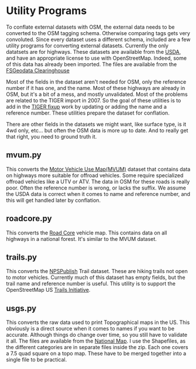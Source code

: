 # Utility Programs

To conflate external datasets with OSM, the external data needs to be
converted to the OSM tagging schema. Otherwise comparing tags gets
very convoluted. Since every dataset uses a different schema, included
are a few utility programs for converting external datasets. Currently
the only datatsets are for highways. These datasets are available from
the [USDA](https://www.usda.gov/), and have an appropriate license to
use with OpenStreetMap. Indeed, some of this data has already been
imported. The files are available from the 
[FSGeodata Clearinghouse](https://data.fs.usda.gov/geodata/edw/datasets.php?dsetCategory=transportation)

Most of the fields in the dataset aren't needed for OSM, only the
reference number if it has one, and the name. Most of these highways
are already in OSM, but it's a bit of a mess, and mostly
unvalidated. Most of the problems are related to the TIGER import
in 2007. So the goal of these utilities is to add in the [TIGER
fixup](https://wiki.openstreetmap.org/wiki/TIGER_fixup) work by
updating or adding the name and a reference number. These utilities
prepare the dataset for conflation.

There are other fields in the datasets we might want, like surface
type, is it 4wd only, etc... but often the OSM data is more up to
date. And to really get that right, you need to ground truth it.

## mvum.py

This converts the [Motor Vehicle Use Map(MVUM)](https://data.fs.usda.gov/geodata/edw/edw_resources/shp/S_USA.Road_MVUM.zip) dataset that contains
data on highways more suitable for offroad vehicles. Some require
specialized offroad vehicles like a UTV or ATV. The data in OSM for
these roads is really poor. Often the reference number is wrong, or
lacks the suffix. We assume the USDA data is correct when it comes to
name and reference number, and this will get handled later by
conflation.

## roadcore.py

This converts the [Road Core](https://data.fs.usda.gov/geodata/edw/edw_resources/shp/S_USA.RoadCore_FS.zip) vehicle map. This contains data on all
highways in a national forest. It's similar to the MVUM dataset.

## trails.py

This converts the [NPSPublish](https://data.fs.usda.gov/geodata/edw/edw_resources/shp/S_USA.TrailNFS_Publish.zip) Trail dataset. These are hiking trails
not open to motor vehicles. Currently much of this dataset has empty
fields, but the trail name and reference number is useful. This
utility is to support the OpenStreetMap US [Trails Initiative](https://openstreetmap.us/our-work/trails/).

## usgs.py

This converts the raw data used to print Topographical maps in the
US. This obviously is a direct source when it comes to names if you
want to be accurate. Although things do change over time, so you still
have to validate it all. The files are available from the
[National
Map](https://prd-tnm.s3.amazonaws.com/index.html?prefix=StagedProducts/TopoMapVector/). I
use the Shapefiles, as the different categories are in separate files
inside the zip. Each one covers a 7.5 quad square on a topo map. These
have to be merged together into a single file to be practical.
